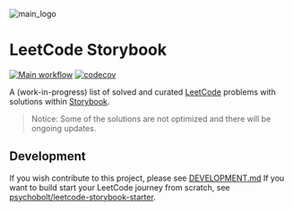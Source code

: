 ![main_logo](https://raw.githubusercontent.com/psychobolt/leetcode-storybook/main/logo.png)

# LeetCode Storybook

[![Main workflow](https://github.com/psychobolt/leetcode-storybook/actions/workflows/main.yml/badge.svg)](https://github.com/psychobolt/leetcode-storybook/actions/workflows/main.yml)
[![codecov](https://codecov.io/gh/psychobolt/leetcode-storybook/branch/main/graph/badge.svg)](https://codecov.io/gh/psychobolt/leetcode-storybook/tree/main/src)

A (work-in-progress) list of solved and curated [LeetCode](https://www.leetcode.com) problems with solutions within [Storybook](https://storybook.js.org).

> Notice: Some of the solutions are not optimized and there will be ongoing updates.

## Development

If you wish contribute to this project, please see [DEVELOPMENT.md](https://github.com/psychobolt/leetcode-storybook/blob/master/DEVELOPMENT.md) If you want to build start your LeetCode journey from scratch, see [psychobolt/leetcode-storybook-starter](https://github.com/psychobolt/leetcode-storybook-starter).

